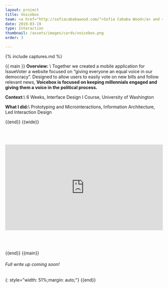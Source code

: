 ```yaml
---
layout: project
title: Voicebox
team: <a href="http://sofiacababawood.com/">Sofia Cababa Wood</a> and <a href="https://www.camillevance.com/">Camille Vance</a>
date: 2019-03-19
type: Interaction
thumbnail: /assets/images/cards/voicebox.png
order: 3

---
```

{% include captures.md %}

{{ main }}
**Overview:** \\
Together we created a mobile application for IssueVoter a website focused on “giving everyone an equal voice in our democracy”. Designed to allow users to easily vote on new bills and follow relevant news, **Voicebox is focused on keeping millennials engaged and giving them a voice in the political process.**

**Context:**\\
 6 Weeks, Interface Design I Course, University of Washington

**What I did:**\\
 Prototyping and Microinteractions, Information Architecture, Led Interaction Design

{{end}}
{{wide}}
<div style="position:relative;padding-top:54.35%;margin-bottom: 4rem;margin-top: 4rem;">
  <iframe src="https://player.vimeo.com/video/325293619?color=f2f2f2&title=0&byline=0&portrait=0" frameborder="0" allow="autoplay; allowfullscreen"
    style="position:absolute;top:0;left:0;width:100%;height:100%;"></iframe>
</div>

{{end}}
{{main}}

###### Full write up coming soon!
{: style="width: 51%;margin: auto;"}
{{end}}

